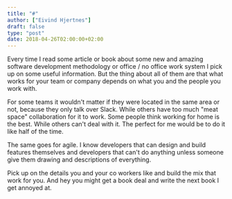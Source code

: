 ```yaml
---
title: "#"
author: ["Eivind Hjertnes"]
draft: false
type: "post"
date: 2018-04-26T02:00:00+02:00
---
```


Every time I read some article or book about some new and amazing
software development methodology or office / no office work system I
pick up on some useful information. But the thing about all of them are
that what works for your team or company depends on what you and the
people you work with.

For some teams it wouldn't matter if they were located in the same area
or not, because they only talk over Slack. While others have too much
"meat space" collaboration for it to work. Some people think working for
home is the best. While others can't deal with it. The perfect for me
would be to do it like half of the time.

The same goes for agile. I know developers that can design and build
features themselves and developers that can't do anything unless someone
give them drawing and descriptions of everything.

Pick up on the details you and your co workers like and build the mix
that work for you. And hey you might get a book deal and write the next
book I get annoyed at.
